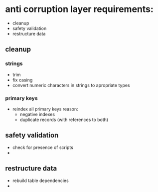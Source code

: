 # anti corruption layer requirements:
- cleanup
- safety validation
- restructure data

## cleanup
### strings
- trim
- fix casing
- convert numeric characters in strings to apropriate types

### primary keys
- reindex all primary keys
    reason:
    - negative indexes
    - duplicate records (with references to both)

## safety validation
- check for presence of scripts
- 

## restructure data 
- rebuild table dependencies
- 